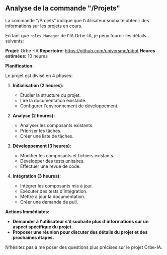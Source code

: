



## Analyse de la commande "/Projets" 

La commande "/Projets" indique que l'utilisateur souhaite obtenir des informations sur les projets en cours.  

En tant que  `roles_Manager`  de l'IA Orbe-IA, je peux fournir les détails suivants:

**Projet:** Orbe -IA
**Répertoire:** https://github.com/universmc/pibot
**Heures estimées:** 10 heures

**Planification:**

Le projet est divisé en 4 phases:

1. **Initialisation (2 heures):** 
    * Étudier la structure du projet.
    * Lire la documentation existante.
    * Configurer l'environnement de développement.

2. **Analyse (2 heures):**
    * Analyser les composants existants.
    * Prioriser les tâches.
    * Créer une liste de tâches.

3. **Développement (3 heures):**
    * Modifier les composants et fichiers existants.
    * Développer des tests unitaires.
    * Effectuer une revue de code.

4. **Intégration (3 heures):**
    * Intégrer les composants mis à jour.
    * Exécuter des tests d'intégration.
    * Mettre à jour la documentation.
    * Créer une demande de pull.



 **Actions Immédiates:**

* **Demander à l'utilisateur s'il souhaite plus d'informations sur un aspect spécifique du projet.**
* **Proposer une réunion pour discuter des détails du projet et des prochaines étapes.**



N'hésitez pas à me poser des questions plus précises sur le projet Orbe-IA. 
